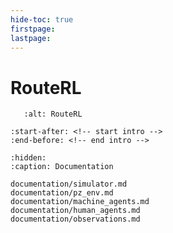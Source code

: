 ```yaml
---
hide-toc: true
firstpage:
lastpage:
---
```


# RouteRL

```{figure} _static/budapest_two_route_botleneck.png
   :alt: RouteRL
```

```{include} ../README.md
:start-after: <!-- start intro -->
:end-before: <!-- end intro -->
```

```{toctree}
:hidden:
:caption: Documentation

documentation/simulator.md
documentation/pz_env.md
documentation/machine_agents.md
documentation/human_agents.md
documentation/observations.md
```